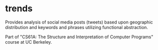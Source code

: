 # trends
Provides analysis of social media posts (tweets) based upon geographic distribution and keywords and phrases utilizing functional abstraction.

Part of "CS61A: The Structure and Interpretation of Computer Programs" course at UC Berkeley.
